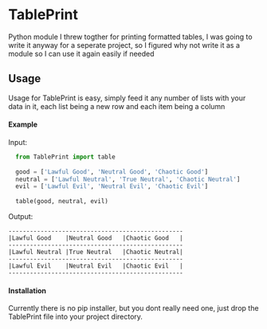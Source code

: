 # TablePrint
Python module I threw togther for printing formatted tables, I was going to write it anyway for a seperate project, so I figured why not write it as a module so I can use it again easily if needed

## Usage
Usage for TablePrint is easy, simply feed it any number of lists with your data in it, each list being a new row and each item being a column
#### Example
Input:
```python
  from TablePrint import table
  
  good = ['Lawful Good', 'Neutral Good', 'Chaotic Good']
  neutral = ['Lawful Neutral', 'True Neutral', 'Chaotic Neutral']
  evil = ['Lawful Evil', 'Neutral Evil', 'Chaotic Evil']
  
  table(good, neutral, evil)
```
Output:
```
-------------------------------------------------
|Lawful Good    |Neutral Good   |Chaotic Good   |
-------------------------------------------------
|Lawful Neutral |True Neutral   |Chaotic Neutral|
-------------------------------------------------
|Lawful Evil    |Neutral Evil   |Chaotic Evil   |
-------------------------------------------------
```
#### Installation
Currently there is no pip installer, but you dont really need one, just drop the TablePrint file into your project directory.
